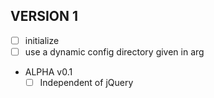 ## VERSION 1
- [ ] initialize
- [ ] use a dynamic config directory given in arg
- ALPHA v0.1
  - [ ] Independent of jQuery